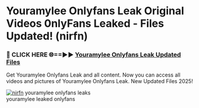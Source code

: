 # Youramylee Onlyfans Leak Original Videos 0nlyFans Leaked - Files Updated! (nirfn)

<h3>🔴 CLICK HERE 🌐==►► <a href="https://tinyurl.com/4seja8ks" rel="nofollow">Youramylee Onlyfans Leak Updated Files</a></h3>

Get Youramylee Onlyfans Leak and all content. Now you can access all videos and pictures of Youramylee Onlyfans Leak. New Updated Files 2025!

[![nirfn](https://i.imgur.com/EWjZXRe.gif)](https://tinyurl.com/4seja8ks)
youramylee onlyfans leaks<br>
youramylee leaked onlyfans